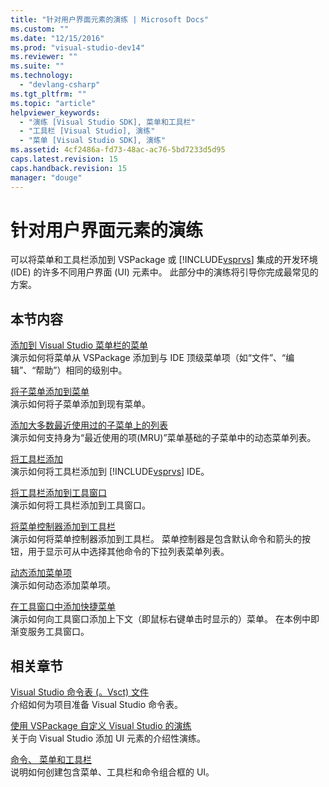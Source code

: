 ```yaml
---
title: "针对用户界面元素的演练 | Microsoft Docs"
ms.custom: ""
ms.date: "12/15/2016"
ms.prod: "visual-studio-dev14"
ms.reviewer: ""
ms.suite: ""
ms.technology: 
  - "devlang-csharp"
ms.tgt_pltfrm: ""
ms.topic: "article"
helpviewer_keywords: 
  - "演练 [Visual Studio SDK], 菜单和工具栏"
  - "工具栏 [Visual Studio], 演练"
  - "菜单 [Visual Studio SDK], 演练"
ms.assetid: 4cf2486a-fd73-48ac-ac76-5bd7233d5d95
caps.latest.revision: 15
caps.handback.revision: 15
manager: "douge"
---
```

# 针对用户界面元素的演练
可以将菜单和工具栏添加到 VSPackage 或 [!INCLUDE[vsprvs](../assembler/masm/includes/vsprvs_md.md)] 集成的开发环境 \(IDE\) 的许多不同用户界面 \(UI\) 元素中。 此部分中的演练将引导你完成最常见的方案。  
  
## 本节内容  
 [添加到 Visual Studio 菜单栏的菜单](../Topic/Adding%20a%20Menu%20to%20the%20Visual%20Studio%20Menu%20Bar.md)  
 演示如何将菜单从 VSPackage 添加到与 IDE 顶级菜单项（如“文件”、“编辑”、“帮助”）相同的级别中。  
  
 [将子菜单添加到菜单](../Topic/Adding%20a%20Submenu%20to%20a%20Menu.md)  
 演示如何将子菜单添加到现有菜单。  
  
 [添加大多数最近使用过的子菜单上的列表](../Topic/Adding%20a%20Most%20Recently%20Used%20List%20to%20a%20Submenu.md)  
 演示如何支持身为“最近使用的项\(MRU\)”菜单基础的子菜单中的动态菜单列表。  
  
 [将工具栏添加](../Topic/Adding%20a%20Toolbar.md)  
 演示如何将工具栏添加到 [!INCLUDE[vsprvs](../assembler/masm/includes/vsprvs_md.md)] IDE。  
  
 [将工具栏添加到工具窗口](../Topic/Adding%20a%20Toolbar%20to%20a%20Tool%20Window.md)  
 演示如何将工具栏添加到工具窗口。  
  
 [将菜单控制器添加到工具栏](../Topic/Adding%20a%20Menu%20Controller%20to%20a%20Toolbar.md)  
 演示如何将菜单控制器添加到工具栏。 菜单控制器是包含默认命令和箭头的按钮，用于显示可从中选择其他命令的下拉列表菜单列表。  
  
 [动态添加菜单项](../Topic/Dynamically%20Adding%20Menu%20Items.md)  
 演示如何动态添加菜单项。  
  
 [在工具窗口中添加快捷菜单](../Topic/Adding%20a%20Shortcut%20Menu%20in%20a%20Tool%20Window.md)  
 演示如何向工具窗口添加上下文（即鼠标右键单击时显示的）菜单。 在本例中即渐变服务工具窗口。  
  
## 相关章节  
 [Visual Studio 命令表 \(。Vsct\) 文件](../Topic/Visual%20Studio%20Command%20Table%20\(.Vsct\)%20Files.md)  
 介绍如何为项目准备 Visual Studio 命令表。  
  
 [使用 VSPackage 自定义 Visual Studio 的演练](../misc/walkthroughs-for-customizing-visual-studio-by-using-vspackages.md)  
 关于向 Visual Studio 添加 UI 元素的介绍性演练。  
  
 [命令、 菜单和工具栏](../Topic/Commands,%20Menus,%20and%20Toolbars.md)  
 说明如何创建包含菜单、工具栏和命令组合框的 UI。